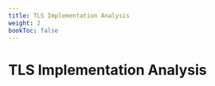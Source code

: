 ```yaml
---
title: TLS Implementation Analysis
weight: 2
bookToc: false
---
```


# TLS Implementation Analysis

